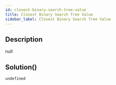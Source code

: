 ```yaml
---
id: closest-binary-search-tree-value
title: Closest Binary Search Tree Value
sidebar_label: Closest Binary Search Tree Value
---
```

## Description
<div class="description">
null
</div>

## Solution()
```
undefined
```